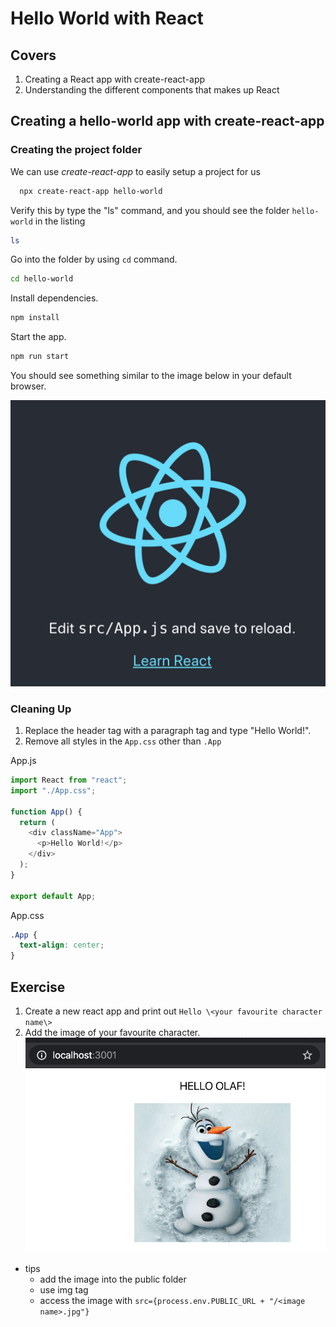 # Hello World with React

## Covers

1. Creating a React app with create-react-app
2. Understanding the different components that makes up React

## Creating a hello-world app with create-react-app

### Creating the project folder

We can use _create-react-app_ to easily setup a project for us

```sh
  npx create-react-app hello-world
```

Verify this by type the "ls" command, and you should see the folder `hello-world` in the listing

```sh
ls
```

Go into the folder by using `cd` command.

```sh
cd hello-world
```

Install dependencies.

```sh
npm install
```

Start the app.

```sh
npm run start
```

You should see something similar to the image below in your default browser.

![react start page](_media/react-placeholder.png)

### Cleaning Up

1. Replace the header tag with a paragraph tag and type "Hello World!".
2. Remove all styles in the `App.css` other than `.App`

App.js

```javascript
import React from "react";
import "./App.css";

function App() {
  return (
    <div className="App">
      <p>Hello World!</p>
    </div>
  );
}

export default App;
```

App.css

```css
.App {
  text-align: center;
}
```

## Exercise

1. Create a new react app and print out `Hello \<your favourite character name\>`
2. Add the image of your favourite character.
   ![react start page](_media/react-hello-world-ex1.png)

- tips
  - add the image into the public folder
  - use img tag
  - access the image with `src={process.env.PUBLIC_URL + "/<image name>.jpg"}`
